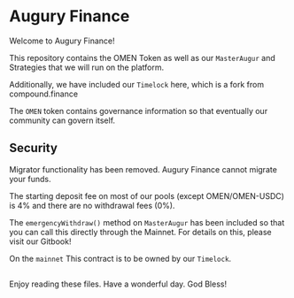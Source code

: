 # Augury Finance

Welcome to Augury Finance!

This repository contains the OMEN Token as well as our `MasterAugur` and Strategies that we will run on the platform.

Additionally, we have included our `Timelock` here, which is a fork from compound.finance

The `OMEN` token contains governance information so that eventually our community can govern itself.


## Security

Migrator functionality has been removed. Augury Finance cannot migrate your funds.

The starting deposit fee on most of our pools (except OMEN/OMEN-USDC) is 4% and there are no withdrawal fees (0%).

The `emergencyWithdraw()` method on `MasterAugur` has been included so that you can call this directly through the Mainnet. For details on this, please visit our Gitbook!

On the `mainnet` This contract is to be owned by our `Timelock`.



##

Enjoy reading these files. Have a wonderful day. God Bless!

